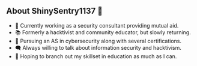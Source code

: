 ## About ShinySentry1137 👋

- 🤝 Currently working as a security consultant providing mutual aid.
- 📚 Formerly a hacktivist and community educator, but slowly returning.
- 🌱 Pursuing an AS in cybersecurity along with several certifications.
- 🗨️ Always willing to talk about information security and hacktivism.
- 🌈 Hoping to branch out my skillset in education as much as I can.
